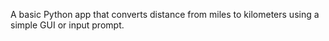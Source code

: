 A basic Python app that converts distance from miles to kilometers using a simple GUI or input prompt.
